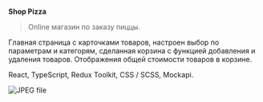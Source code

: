 **Shop Pizza**
> Online магазин по заказу пиццы.

Главная страница с карточками товаров, настроен выбор по параметрам и категорям, сделанная корзина с функцией добавления и удаления товаров. Отображения общей стоимости товаров в корзине.

React, TypeScript, Redux Toolkit, CSS / SCSS, Mockapi.

![[JPEG file]([https://github.com/Nkaltaeva/React_Pizza-Shop/blob/main/Pizza.JPG)](https://github.com/Nkaltaeva/React_Pizza-Shop/blob/main/Pizza.JPG)



